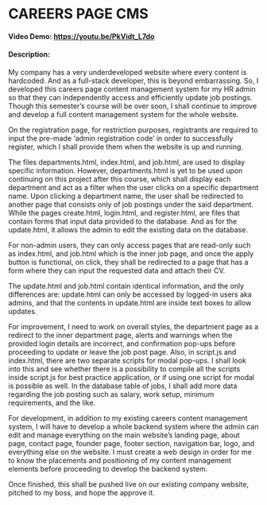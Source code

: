 # CAREERS PAGE CMS
#### Video Demo:  https://youtu.be/PkVidt_L7do
#### Description:
My company has a very underdeveloped website where every content is hardcoded. And as a full-stack developer, this is beyond embarrassing. So, I developed this careers page content management system for my HR admin so that they can independently access and efficiently update job postings. Though this semester’s course will be over soon, I shall continue to improve and develop a full content management system for the whole website.

On the registration page, for restriction purposes, registrants are required to input the pre-made ‘admin registration code’ in order to successfully register, which I shall provide them when the website is up and running.

The files departments.html, index.html, and job.html, are used to display specific information. However, departments.html is yet to be used upon continuing on this project after this course, which shall display each department and act as a filter when the user clicks on a specific department name. Upon clicking a department name, the user shall be redirected to another page that consists only of job postings under the said department. While the pages create.html, login.html, and register.html, are files that contain forms that input data provided to the database. And as for the update.html, it allows the admin to edit the existing data on the database.

For non-admin users, they can only access pages that are read-only such as index.html, and job.html which is the inner job page, and once the apply button is functional, on click, they shall be redirected to a page that has a form where they can input the requested data and attach their CV.

The update.html and job.html contain identical information, and the only differences are: update.html can only be accessed by logged-in users aka admins, and that the contents in update.html are inside text boxes to allow updates.



For improvement, I need to work on overall styles, the department page as a redirect to the inner department page, alerts and warnings when the provided login details are incorrect, and confirmation pop-ups before proceeding to update or leave the job post page. Also, in script.js and index.html, there are two separate scripts for modal pop-ups. I shall look into this and see whether there is a possibility to compile all the scripts inside script.js for best practice application, or if using one script for modal is possible as well. In the database table of jobs, I shall add more data regarding the job posting such as salary, work setup, minimum requirements, and the like.

For development, in addition to my existing careers content management system, I will have to develop a whole backend system where the admin can edit and manage everything on the main website’s landing page, about page, contact page, founder page, footer section, navigation bar, logo, and everything else on the website. I must create a web design in order for me to know the placements and positioning of my content management elements before proceeding to develop the backend system.

Once finished, this shall be pushed live on our existing company website, pitched to my boss, and hope the approve it.
